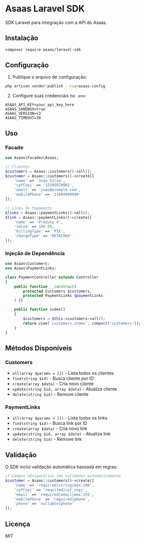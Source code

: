 # Asaas Laravel SDK

SDK Laravel para integração com a API do Asaas.

## Instalação

```bash
composer require asaas/laravel-sdk
```

## Configuração

1. Publique o arquivo de configuração:
```bash
php artisan vendor:publish --tag=asaas-config
```

2. Configure suas credenciais no `.env`:
```env
ASAAS_API_KEY=your_api_key_here
ASAAS_SANDBOX=true
ASAAS_VERSION=v3
ASAAS_TIMEOUT=30
```

## Uso

### Facade
```php
use Asaas\Facades\Asaas;

// Clientes
$customers = Asaas::customers()->all();
$customer = Asaas::customers()->create([
    'name' => 'João Silva',
    'cpfCnpj' => '12345678901',
    'email' => 'joao@exemplo.com',
    'mobilePhone' => '11999999999'
]);

// Links de Pagamento
$links = Asaas::paymentLinks()->all();
$link = Asaas::paymentLinks()->create([
    'name' => 'Produto X',
    'value' => 100.00,
    'billingType' => 'PIX',
    'chargeType' => 'DETACHED'
]);
```

### Injeção de Dependência
```php
use Asaas\Customers;
use Asaas\PaymentLinks;

class PaymentController extends Controller
{
    public function __construct(
        protected Customers $customers,
        protected PaymentLinks $paymentLinks
    ) {}

    public function index()
    {
        $customers = $this->customers->all();
        return view('customers.index', compact('customers'));
    }
}
```

## Métodos Disponíveis

### Customers
- `all(array $params = [])` - Lista todos os clientes
- `find(string $id)` - Busca cliente por ID
- `create(array $data)` - Cria novo cliente
- `update(string $id, array $data)` - Atualiza cliente
- `delete(string $id)` - Remove cliente

### PaymentLinks
- `all(array $params = [])` - Lista todos os links
- `find(string $id)` - Busca link por ID  
- `create(array $data)` - Cria novo link
- `update(string $id, array $data)` - Atualiza link
- `delete(string $id)` - Remove link

## Validação

O SDK inclui validação automática baseada em regras:

```php
// Campos obrigatórios são validados automaticamente
$customer = Asaas::customers()->create([
    'name' => 'required|string|max:100',
    'cpfCnpj' => 'required|cpf_cnpj',
    'email' => 'required|email|max:255',
    'mobilePhone' => 'required|phone',
    'phone' => 'nullable|phone'
]);
```

## Licença

MIT
